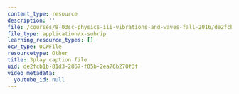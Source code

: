```yaml
---
content_type: resource
description: ''
file: /courses/8-03sc-physics-iii-vibrations-and-waves-fall-2016/de2fcb1b81d32867f05b2ea76b270f3f_J1uHGy1tRmM.srt
file_type: application/x-subrip
learning_resource_types: []
ocw_type: OCWFile
resourcetype: Other
title: 3play caption file
uid: de2fcb1b-81d3-2867-f05b-2ea76b270f3f
video_metadata:
  youtube_id: null
---
```

